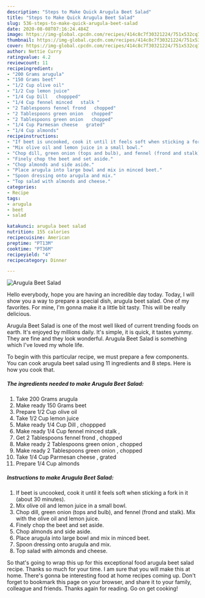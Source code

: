 ```yaml
---
description: "Steps to Make Quick Arugula Beet Salad"
title: "Steps to Make Quick Arugula Beet Salad"
slug: 536-steps-to-make-quick-arugula-beet-salad
date: 2020-08-08T07:16:24.484Z
image: https://img-global.cpcdn.com/recipes/414c8c7f30321224/751x532cq70/arugula-beet-salad-recipe-main-photo.jpg
thumbnail: https://img-global.cpcdn.com/recipes/414c8c7f30321224/751x532cq70/arugula-beet-salad-recipe-main-photo.jpg
cover: https://img-global.cpcdn.com/recipes/414c8c7f30321224/751x532cq70/arugula-beet-salad-recipe-main-photo.jpg
author: Nettie Curry
ratingvalue: 4.2
reviewcount: 11
recipeingredient:
- "200 Grams arugula"
- "150 Grams beet"
- "1/2 Cup olive oil"
- "1/2 Cup lemon juice"
- "1/4 Cup Dill   choppped"
- "1/4 Cup fennel minced   stalk "
- "2 Tablespoons fennel frond   chopped"
- "2 Tablespoons green onion   chopped"
- "2 Tablespoons green onion   chopped"
- "1/4 Cup Parmesan cheese   grated"
- "1/4 Cup almonds"
recipeinstructions:
- "If beet is uncooked, cook it until it feels soft when sticking a fork in it (about 30 minutes)."
- "Mix olive oil and lemon juice in a small bowl."
- "Chop dill, green onion (tops and bulb), and fennel (frond and stalk). Mix with the olive oil and lemon juice."
- "Finely chop the beet and set aside."
- "Chop almonds and side aside."
- "Place arugula into large bowl and mix in minced beet."
- "Spoon dressing onto arugula and mix."
- "Top salad with almonds and cheese."
categories:
- Recipe
tags:
- arugula
- beet
- salad

katakunci: arugula beet salad 
nutrition: 155 calories
recipecuisine: American
preptime: "PT13M"
cooktime: "PT36M"
recipeyield: "4"
recipecategory: Dinner

---
```



![Arugula Beet Salad](https://img-global.cpcdn.com/recipes/414c8c7f30321224/751x532cq70/arugula-beet-salad-recipe-main-photo.jpg)

Hello everybody, hope you are having an incredible day today. Today, I will show you a way to prepare a special dish, arugula beet salad. One of my favorites. For mine, I'm gonna make it a little bit tasty. This will be really delicious.



Arugula Beet Salad is one of the most well liked of current trending foods on earth. It's enjoyed by millions daily. It's simple, it is quick, it tastes yummy. They are fine and they look wonderful. Arugula Beet Salad is something which I've loved my whole life.


To begin with this particular recipe, we must prepare a few components. You can cook arugula beet salad using 11 ingredients and 8 steps. Here is how you cook that.

<!--inarticleads1-->

##### The ingredients needed to make Arugula Beet Salad:

1. Take 200 Grams arugula
1. Make ready 150 Grams beet
1. Prepare 1/2 Cup olive oil
1. Take 1/2 Cup lemon juice
1. Make ready 1/4 Cup Dill ,  choppped
1. Make ready 1/4 Cup fennel minced   stalk ,
1. Get 2 Tablespoons fennel frond ,  chopped
1. Make ready 2 Tablespoons green onion ,  chopped
1. Make ready 2 Tablespoons green onion ,  chopped
1. Take 1/4 Cup Parmesan cheese ,  grated
1. Prepare 1/4 Cup almonds




<!--inarticleads2-->

##### Instructions to make Arugula Beet Salad:

1. If beet is uncooked, cook it until it feels soft when sticking a fork in it (about 30 minutes).
1. Mix olive oil and lemon juice in a small bowl.
1. Chop dill, green onion (tops and bulb), and fennel (frond and stalk). Mix with the olive oil and lemon juice.
1. Finely chop the beet and set aside.
1. Chop almonds and side aside.
1. Place arugula into large bowl and mix in minced beet.
1. Spoon dressing onto arugula and mix.
1. Top salad with almonds and cheese.




So that's going to wrap this up for this exceptional food arugula beet salad recipe. Thanks so much for your time. I am sure that you will make this at home. There's gonna be interesting food at home recipes coming up. Don't forget to bookmark this page on your browser, and share it to your family, colleague and friends. Thanks again for reading. Go on get cooking!
